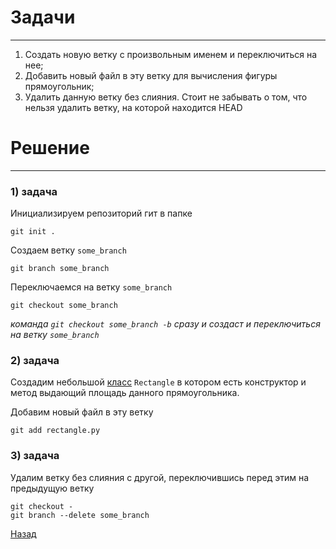 # Задачи

---

1. Создать новую ветку с произвольным именем и переключиться на нее;
2. Добавить новый файл в эту ветку для вычисления фигуры прямоугольник;
3. Удалить данную ветку без слияния. Стоит не забывать о том, что нельзя удалить
   ветку, на которой находится HEAD

# Решение

--- 

### 1) задача
Инициализируем репозиторий гит в папке
```
git init .
```
Создаем ветку `some_branch`

```
git branch some_branch
```  
Переключаемся на ветку `some_branch`
```
git checkout some_branch
```
*команда `git checkout some_branch -b` сразу и создаст и переключиться на ветку `some_branch`*
### 2) задача 
Создадим небольшой [класс](rectangle.py) `Rectangle` в котором есть конструктор и 
метод выдающий площадь данного прямоугольника.

Добавим новый файл в эту ветку
```
git add rectangle.py
```
### 3) задача
Удалим ветку без слияния с другой, переключившись перед этим на предыдущую ветку
```
git checkout -
git branch --delete some_branch
```
[Назад](../../readme.md)
